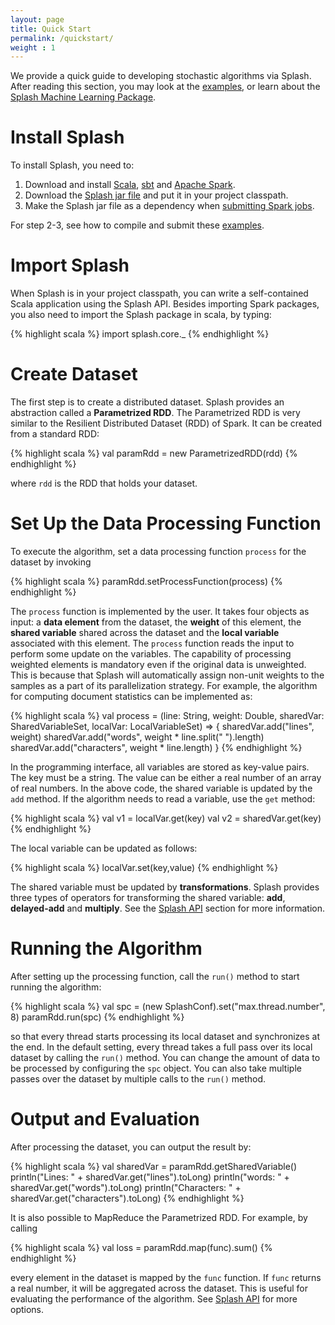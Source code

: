 ```yaml
---
layout: page
title: Quick Start
permalink: /quickstart/
weight : 1
---
```


We provide a quick guide to developing stochastic algorithms via Splash. After reading this section, you may look at the [examples]({{site.baseurl}}/example/), or learn about the [Splash Machine Learning Package]({{site.baseurl}}/mlpackage/).

# Install Splash

To install Splash, you need to:

1. Download and install [Scala](http://www.scala-lang.org/index.html), [sbt](http://www.scala-sbt.org/index.html) and [Apache Spark](https://spark.apache.org/).
2. Download the [Splash jar file](https://github.com/zhangyuc/splash/blob/master/target/scala-2.10/splash-0.1.0.jar?raw=true) and put it in your project classpath.
3. Make the Splash jar file as a dependency when [submitting Spark jobs](http://spark.apache.org/docs/latest/submitting-applications.html).

For step 2-3, see how to compile and submit these [examples]({{site.baseurl}}/example/).

# Import Splash

When Splash is in your project classpath, you can write a self-contained Scala application using the Splash API. Besides importing Spark packages, you also need to import the Splash package in scala, by typing:

{% highlight scala %}
import splash.core._
{% endhighlight %}

# Create Dataset

The first step is to create a distributed dataset. Splash provides an abstraction called a **Parametrized RDD**. The Parametrized RDD is very similar to the Resilient Distributed Dataset (RDD) of Spark. It can be created from a standard RDD:

{% highlight scala %}
val paramRdd = new ParametrizedRDD(rdd)
{% endhighlight %}

where `rdd` is the RDD that holds your dataset. 

# Set Up the Data Processing Function

To execute the algorithm, set a data processing function `process` for the dataset by invoking

{% highlight scala %}
paramRdd.setProcessFunction(process)
{% endhighlight %}

The `process` function is implemented by the user. It takes four objects as input: a **data element** from the dataset, the **weight** of this element, the **shared variable** shared across the dataset and the **local variable** associated with this element. The `process` function reads the input to perform some update on the variables. The capability of processing weighted elements is mandatory even if the original data is unweighted. This is because that Splash will automatically assign non-unit weights to the samples as a part of its parallelization strategy. For example, the algorithm for computing document statistics can be implemented as:

{% highlight scala %}
val process = (line: String, weight: Double, sharedVar: SharedVariableSet,  localVar: LocalVariableSet) => {
  sharedVar.add("lines", weight)
  sharedVar.add("words", weight * line.split(" ").length)
  sharedVar.add("characters", weight * line.length)
}
{% endhighlight %}

In the programming interface, all variables are stored as key-value pairs. The key must be a string. The value can be either a real number of an array of real numbers. In the above code, the shared variable is updated by the `add` method. If the algorithm needs to read a variable, use the `get` method:

{% highlight scala %}
val v1 = localVar.get(key)
val v2 = sharedVar.get(key)
{% endhighlight %}

The local variable can be updated as follows:

{% highlight scala %}
localVar.set(key,value)
{% endhighlight %}

The shared variable must be updated by **transformations**. Splash provides three types of operators for transforming the shared variable: **add**, **delayed-add** and **multiply**. See the [Splash API]({{site.baseurl}}/api/) section for more information.

# Running the Algorithm

After setting up the processing function, call the `run()` method to start running the algorithm:

{% highlight scala %}
val spc = (new SplashConf).set("max.thread.number", 8)
paramRdd.run(spc)
{% endhighlight %}

so that every thread starts processing its local dataset and synchronizes at the end. In the default setting, every thread takes a full pass over its local dataset by calling the `run()` method. You can change the amount of data to be processed by configuring the `spc` object. You can also take multiple passes over the dataset by multiple calls to the `run()` method.

# Output and Evaluation

After processing the dataset, you can output the result by:

{% highlight scala %}
val sharedVar = paramRdd.getSharedVariable()
println("Lines: " + sharedVar.get("lines").toLong)
println("words: " + sharedVar.get("words").toLong)
println("Characters: " + sharedVar.get("characters").toLong)
{% endhighlight %}

It is also possible to MapReduce the Parametrized RDD. For example, by calling

{% highlight scala %}
val loss = paramRdd.map(func).sum()
{% endhighlight %}

every element in the dataset is mapped by the `func` function. If `func` returns a real number, it will be aggregated across the dataset. This is useful for evaluating the performance of the algorithm. See [Splash API]({{site.baseurl}}/api/) for more options.



